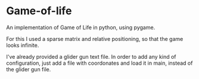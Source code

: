 # Game-of-life

An implementation of Game of Life in python, using pygame.

For this I used a sparse matrix and relative positioning, so that the game looks infinite.

I've already provided a glider gun text file. In order to add any kind of configuration, just add a file with coordonates and load it in main, instead of the glider gun file.
